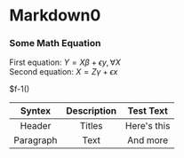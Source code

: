 # Markdown0
### Some Math Equation
First equation: $Y=X\beta+\epsilon y,\forall X$ <br>
Second equation: $X=Z\gamma+\epsilon x$

$f-1()

|Syntex   |Description |Test Text  |
|:-------:|:----------:|:---------:|
|Header   |Titles      |Here's this| 
|Paragraph|Text        |And more   | 
